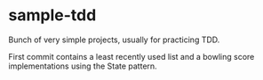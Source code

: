 # sample-tdd

Bunch of very simple projects, usually for practicing TDD.

First commit contains a least recently used list and a bowling score implementations using the State pattern.
